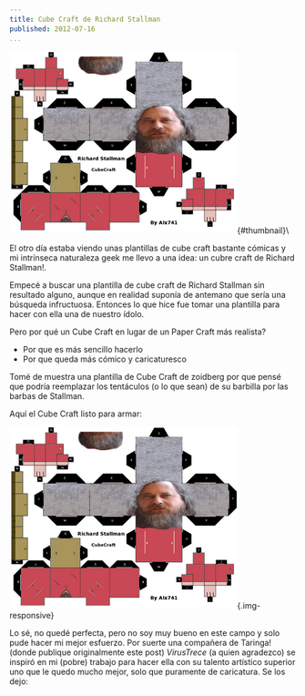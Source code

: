 ```yaml
---
title: Cube Craft de Richard Stallman
published: 2012-07-16
...
```


![](/img/cubecraft/thumbnail.png){#thumbnail}\

El otro día estaba viendo unas plantillas de cube craft bastante cómicas y mi
intrínseca naturaleza geek me llevo a una idea: un cubre craft de Richard
Stallman!.

Empecé a buscar una plantilla de cube craft de Richard Stallman sin resultado
alguno, aunque en realidad suponía de antemano que sería una búsqueda
infructuosa. Entonces lo que hice fue tomar una plantilla para hacer con ella
una de nuestro ídolo.

<!--more-->

Pero por qué un Cube Craft en lugar de un Paper Craft más realista?


* Por que es más sencillo hacerlo
* Por que queda más cómico y caricaturesco


Tomé de muestra una plantilla de Cube Craft de zoidberg por que pensé que podría
reemplazar los tentáculos (o lo que sean) de su barbilla por las barbas de
Stallman.


Aquí el Cube Craft listo para armar:

![](/img/cubecraft/cubecraft.png){.img-responsive}

Lo sé, no quedé perfecta, pero no soy muy bueno en este campo y solo pude hacer
mi mejor esfuerzo. Por suerte una compañera de Taringa! (donde publique
originalmente este post) *VirusTrece* (a quien agradezco) se inspiró en mi
(pobre) trabajo para hacer ella con su talento artístico superior uno que le
quedo mucho mejor, solo que puramente de caricatura. Se los dejo:
